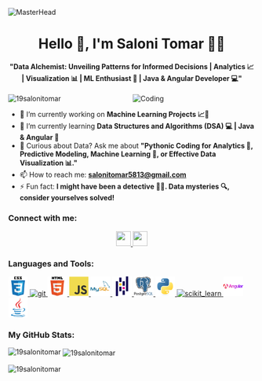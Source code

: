 ![MasterHead](https://media.licdn.com/dms/image/C4D12AQESj72-s5gEKg/article-cover_image-shrink_720_1280/0/1626753867110?e=2147483647&v=beta&t=JOALVxWjySgR37iCdRMhNGmpCyYYDXlPdWk212JXdII)

<h1 align="center">Hello 👋, I'm Saloni Tomar 🕵️‍♂️</h1>
<h4 align="center">"Data Alchemist: Unveiling Patterns for Informed Decisions | Analytics 📈 | Visualization 📊 | ML Enthusiast 🤖 | Java & Angular Developer 💻"</h4>
<img align="right" alt="Coding" width="250" src="https://user-images.githubusercontent.com/74038190/236119160-976a0405-caa7-470c-9356-16d43402ea0a.gif">

<p align="left"> <img src="https://komarev.com/ghpvc/?username=19salonitomar&label=Profile%20views&color=0e75b6&style=flat" alt="19salonitomar" /> </p>

- 🔭 I’m currently working on **Machine Learning Projects 📈📝**
- 🌱 I’m currently learning **Data Structures and Algorithms (DSA) 💻 | Java & Angular 📱**
- 💬 Curious about Data? Ask me about **"Pythonic Coding for Analytics 🐍, Predictive Modeling, Machine Learning 🤖, or Effective Data Visualization 📊."**
- 📫 How to reach me: **salonitomar5813@gmail.com**
- ⚡ Fun fact: **I might have been a detective 🕵️‍♂️. Data mysteries 🔍, consider yourselves solved!**

<h3 align="left">Connect with me:</h3>
<p align="center">
  <a href="https://twitter.com/T03015843" target="_blank">
    <img src="https://cdn-icons-png.flaticon.com/512/733/733579.png" height="30" width="30" />
  </a>
  <a href="https://www.linkedin.com/in/your-profile" target="_blank">
    <img src="https://cdn-icons-png.flaticon.com/512/145/145807.png" height="30" width="30" />
  </a>
</p>


<h3 align="left">Languages and Tools:</h3>
<p align="left">
  <a href="https://www.w3schools.com/css/" target="_blank" rel="noreferrer"> 
    <img src="https://raw.githubusercontent.com/devicons/devicon/master/icons/css3/css3-original-wordmark.svg" alt="css3" width="40" height="40"/> 
  </a> 
  <a href="https://git-scm.com/" target="_blank" rel="noreferrer"> 
    <img src="https://www.vectorlogo.zone/logos/git-scm/git-scm-icon.svg" alt="git" width="40" height="40"/> 
  </a> 
  <a href="https://www.w3.org/html/" target="_blank" rel="noreferrer"> 
    <img src="https://raw.githubusercontent.com/devicons/devicon/master/icons/html5/html5-original-wordmark.svg" alt="html5" width="40" height="40"/> 
  </a> 
  <a href="https://developer.mozilla.org/en-US/docs/Web/JavaScript" target="_blank" rel="noreferrer"> 
    <img src="https://raw.githubusercontent.com/devicons/devicon/master/icons/javascript/javascript-original.svg" alt="javascript" width="40" height="40"/> 
  </a> 
  <a href="https://www.mysql.com/" target="_blank" rel="noreferrer"> 
    <img src="https://raw.githubusercontent.com/devicons/devicon/master/icons/mysql/mysql-original-wordmark.svg" alt="mysql" width="40" height="40"/> 
  </a> 
  <a href="https://pandas.pydata.org/" target="_blank" rel="noreferrer"> 
    <img src="https://raw.githubusercontent.com/devicons/devicon/2ae2a900d2f041da66e950e4d48052658d850630/icons/pandas/pandas-original.svg" alt="pandas" width="40" height="40"/> 
  </a> 
  <a href="https://www.postgresql.org" target="_blank" rel="noreferrer"> 
    <img src="https://raw.githubusercontent.com/devicons/devicon/master/icons/postgresql/postgresql-original-wordmark.svg" alt="postgresql" width="40" height="40"/> 
  </a> 
  <a href="https://www.python.org" target="_blank" rel="noreferrer"> 
    <img src="https://raw.githubusercontent.com/devicons/devicon/master/icons/python/python-original.svg" alt="python" width="40" height="40"/> 
  </a> 
  <a href="https://scikit-learn.org/" target="_blank" rel="noreferrer"> 
    <img src="https://upload.wikimedia.org/wikipedia/commons/0/05/Scikit_learn_logo_small.svg" alt="scikit_learn" width="40" height="40"/> 
  </a> 
  <a href="https://angular.io/" target="_blank" rel="noreferrer"> 
    <img src="https://raw.githubusercontent.com/devicons/devicon/master/icons/angular/angular-original-wordmark.svg" alt="angular" width="40" height="40"/>
  </a>
  <a href="https://www.java.com" target="_blank" rel="noreferrer">
    <img src="https://raw.githubusercontent.com/devicons/devicon/master/icons/java/java-original.svg" alt="java" width="40" height="40" />
  </a>
</p>

<h3 align="left">My GitHub Stats:</h3>

<p><img align="left" src="https://github-readme-stats.vercel.app/api/top-langs?username=19salonitomar&show_icons=true&locale=en&layout=compact" alt="19salonitomar" /></p>

<p>&nbsp;<img align="center" src="https://github-readme-stats.vercel.app/api?username=19salonitomar&show_icons=true&locale=en" alt="19salonitomar" /></p>

<p><img align="center" src="https://github-readme-streak-stats.herokuapp.com/?user=19salonitomar&" alt="19salonitomar" /></p>
